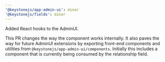 ```yaml
---
'@keystonejs/app-admin-ui': minor
'@keystonejs/fields': minor
---
```


Added React hooks to the AdminUI. 

This PR changes the way the <CreateItem/> component works internally. It also paves the way for future AdminUI extensions by exporting front-end components and utilities from `@keystonejs/app-admin-ui/components`. Initially this includes a <ListProvider/> component that is currently being consumed by the relationship field. 